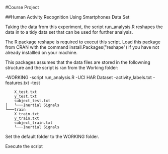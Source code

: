 #Course Project 

##Human Activity Recognition Using Smartphones Data Set

Taking the data from this experiment, the script run_analysis.R reshapes the data in to a tidy data set that can be used 
for further analysis.

The R package reshape is required to execut this script. Load this package from CRAN with the command install.Packages("reshape")
  if you have not already installled on your machine.

This packages assumes that the data files are stored in the followning structure and the script is ran from the Working folder:
  
-WORKING
-script run_analysis.R
  -UCI HAR Dataset
  -activity_labels.txt
    -features.txt
    -test

        X_test.txt
        y_test.txt
        subject_test.txt
    │   └───Inertial Signals
    └───train
        X_train.txt
        y_train.txt
        subject_train.txt
        └───Inertial Signals

Set the default folder to the WORKING folder.

Execute the script 
